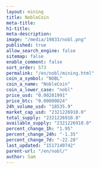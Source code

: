 ```yaml
---
layout: mining
title: NobleCoin
meta-title: 
h1-title: 
meta-description: 
image: "/media/19833/nobl.png"
published: true
allow_search_engine: false
sitemap: false
enable_comment: false
sort_order: 573
permalink: "/en/nobl/mining.html"
coin_a_symbol: "NOBL"
coin_a_name: "NobleCoin"
coin_a_lower_case: "nobl"
price_usd: "0.00281991"
price_btc: "0.00000024"
24h_volume_usd: "18535.9"
market_cap_usd: "2321226910.0"
total_supply: "2321226910.0"
available_supply: "2321226910.0"
percent_change_1h: "1.95"
percent_change_24h: "-1.35"
percent_change_7d: "-22.28"
last_updated: "1517140742"
parent-url: "/en/nobl/"
author: Sam
---
```


